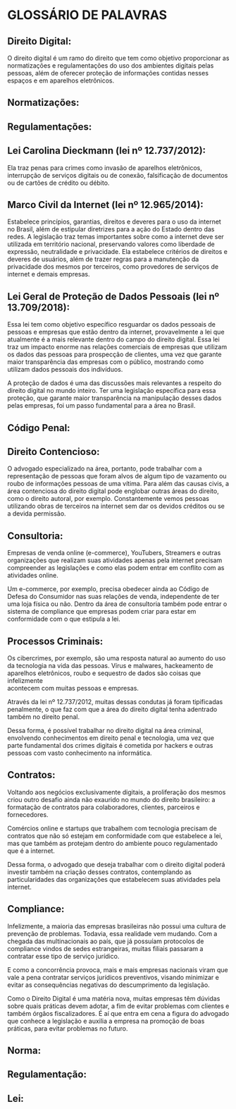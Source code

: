 # GLOSSÁRIO DE PALAVRAS

## Direito Digital:
  O direito digital é um ramo do direito que tem como objetivo proporcionar as normatizações e regulamentações do uso dos ambientes digitais pelas pessoas, além de oferecer proteção de informações contidas nesses espaços 
  e em aparelhos eletrônicos.

## Normatizações:

## Regulamentações:

## Lei Carolina Dieckmann (lei nº 12.737/2012):
  Ela traz penas para crimes como invasão de aparelhos eletrônicos, interrupção de serviços digitais ou de conexão, falsificação de documentos ou de cartões de crédito ou débito.

## Marco Civil da Internet (lei nº 12.965/2014):
  Estabelece princípios, garantias, direitos e deveres para o uso da internet no Brasil, além de estipular diretrizes para a ação do Estado dentro das redes.
  A legislação traz temas importantes sobre como a internet deve ser utilizada em território nacional, preservando valores como liberdade de expressão, neutralidade e privacidade.
  Ela estabelece critérios de direitos e deveres de usuários, além de trazer regras para a manutenção da privacidade dos mesmos por terceiros, como provedores de serviços de internet e demais empresas.

## Lei Geral de Proteção de Dados Pessoais (lei nº 13.709/2018):
  Essa lei tem como objetivo específico resguardar os dados pessoais de pessoas e empresas que estão dentro da internet, provavelmente a lei que atualmente é a mais relevante dentro do campo do direito digital.
  Essa lei traz um impacto enorme nas relações comerciais de empresas que utilizam os dados das pessoas para prospecção de clientes, uma vez que garante maior transparência das empresas com o público, mostrando como     
  utilizam dados pessoais dos indivíduos.

  A proteção de dados é uma das discussões mais relevantes a respeito do direito digital no mundo inteiro. Ter uma legislação específica para essa proteção, que garante maior transparência na manipulação desses dados 
  pelas empresas, foi um passo fundamental para a área no Brasil.

## Código Penal:

## Direito Contencioso:
  O advogado especializado na área, portanto, pode trabalhar com a representação de pessoas que foram alvos de algum tipo de vazamento ou roubo de informações pessoas de uma vítima.
  Para além das causas civis, a área contenciosa do direito digital pode englobar outras áreas do direito, como o direito autoral, por exemplo. Constantemente vemos pessoas utilizando obras de terceiros na internet sem 
  dar os devidos créditos ou se a devida permissão.

## Consultoria:
  Empresas de venda online (e-commerce), YouTubers, Streamers e outras organizações que realizam suas atividades apenas pela internet precisam compreender as legislações e como elas podem entrar em conflito com as 
  atividades online.

  Um e-commerce, por exemplo, precisa obedecer ainda ao Código de Defesa do Consumidor nas suas relações de venda, independente de ter uma loja física ou não.
  Dentro da área de consultoria também pode entrar o sistema de compliance que empresas podem criar para estar em conformidade com o que estipula a lei.

## Processos Criminais:
  Os cibercrimes, por exemplo, são uma resposta natural ao aumento do uso da tecnologia na vida das pessoas. Vírus e malwares, hackeamento de aparelhos eletrônicos, roubo e sequestro de dados são coisas que infelizmente   
  acontecem com muitas pessoas e empresas.

  Através da lei nº 12.737/2012, muitas dessas condutas já foram tipificadas penalmente, o que faz com que a área do direito digital tenha adentrado também no direito penal.

  Dessa forma, é possível trabalhar no direito digital na área criminal, envolvendo conhecimentos em direito penal e tecnologia, uma vez que parte fundamental dos crimes digitais é cometida por hackers e outras pessoas 
  com vasto conhecimento na informática.

## Contratos:

  Voltando aos negócios exclusivamente digitais, a proliferação dos mesmos criou outro desafio ainda não exaurido no mundo do direito brasileiro: a formatação de contratos para colaboradores, clientes, parceiros e fornecedores.

Comércios online e startups que trabalhem com tecnologia precisam de contratos que não só estejam em conformidade com que estabelece a lei, mas que também as protejam dentro do ambiente pouco regulamentado que é a internet.

Dessa forma, o advogado que deseja trabalhar com o direito digital poderá investir também na criação desses contratos, contemplando as particularidades das organizações que estabelecem suas atividades pela internet.

## Compliance:
  Infelizmente, a maioria das empresas brasileiras não possui uma cultura de prevenção de problemas. Todavia, essa realidade vem mudando. Com a chegada das multinacionais ao país, que já possuíam protocolos de compliance vindos de sedes estrangeiras, muitas filiais passaram a contratar esse tipo de serviço jurídico.

E como a concorrência provoca, mais e mais empresas nacionais viram que vale a pena contratar serviços jurídicos preventivos, visando minimizar e evitar as consequências negativas do descumprimento da legislação.

Como o Direito Digital é uma matéria nova, muitas empresas têm dúvidas sobre quais práticas devem adotar, a fim de evitar problemas com clientes e também órgãos fiscalizadores. É aí que entra em cena a figura do advogado que conhece a legislação e auxilia a empresa na promoção de boas práticas, para evitar problemas no futuro.

## Norma:

## Regulamentação:

## Lei:
